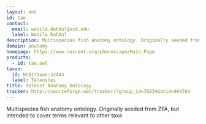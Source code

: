 ```yaml
---
layout: ont
id: tao
contact: 
  email: wasila.dahdul@usd.edu
  label: Wasila Dahdul
description: Multispecies fish anatomy ontology. Originally seeded from ZFA, but intended to cover terms relevant to other taxa
domain: anatomy
homepage: https://www.nescent.org/phenoscape/Main_Page
products: 
  - id: tao.owl
taxon: 
  id: NCBITaxon:32443
  label: Teleostei
title: Teleost Anatomy Ontology
tracker: http://sourceforge.net/tracker/?group_id=76834&atid=994764
---
```


Multispecies fish anatomy ontology. Originally seeded from ZFA, but intended to cover terms relevant to other taxa